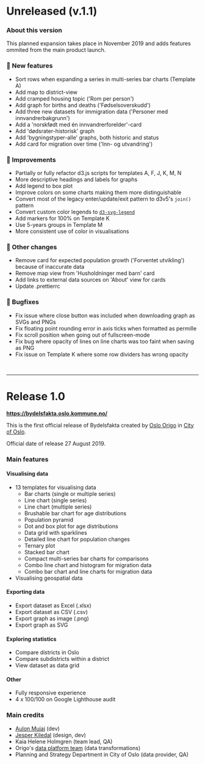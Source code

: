 # Unreleased (v.1.1)

### About this version

This planned expansion takes place in November 2019 and adds features ommited from the main product launch.

### 🚀 New features

- Sort rows when expanding a series in multi-series bar charts (Template A)
- Add map to district-view
- Add cramped housing topic ('Rom per person')
- Add graph for births and deaths ('Fødselsoverskudd')
- Add three new datasets for immigration data ('Personer med innvandrerbakgrunn')
- Add a 'norskfødt med én innvandrerforelder'-card
- Add 'dødsrater-historisk' graph
- Add 'bygningstyper-alle' graphs, both historic and status
- Add card for migration over time ('Inn- og utvandring')

### 💅 Improvements

- Partially or fully refactor d3.js scripts for templates A, F, J, K, M, N
- More descriptive headings and labels for graphs
- Add legend to box plot
- Improve colors on some charts making them more distinguishable
- Convert most of the legacy enter/update/exit pattern to d3v5's `join()` pattern
- Convert custom color legends to [`d3-svg-legend`](https://d3-legend.susielu.com/)
- Add markers for 100% on Template K
- Use 5-years groups in Template M
- More consistent use of color in visualisations

### 🔧 Other changes

- Remove card for expected population growth ('Forventet utvikling') because of inaccurate data
- Remove map view from 'Husholdninger med barn' card
- Add links to external data sources on 'About' view for cards
- Update .prettierrc

### 🐛 Bugfixes

- Fix issue where close button was included when downloading graph as SVGs and PNGs
- Fix floating point rounding error in axis ticks when formatted as permille
- Fix scroll position when going out of fullscreen-mode
- Fix bug where opacity of lines on line charts was too faint when saving as PNG
- Fix issue on Template K where some row dividers has wrong opacity

&nbsp;

---

# Release 1.0

**https://bydelsfakta.oslo.kommune.no/**

This is the first official release of Bydelsfakta created by [Oslo Origo](http://labs.oslo.kommune.no/) in
[City of Oslo](http://oslo.kommune.no/).

Official date of release 27 August 2019.

### Main features

#### Visualising data

- 13 templates for visualising data
  - Bar charts (single or multiple series)
  - Line chart (single series)
  - Line chart (multiple series)
  - Brushable bar chart for age distributions
  - Population pyramid
  - Dot and box plot for age distributions
  - Data grid with sparklines
  - Detailed line chart for population changes
  - Ternary plot
  - Stacked bar chart
  - Compact multi-series bar charts for comparisons
  - Combo line chart and histogram for migration data
  - Combo bar chart and line charts for migration data
- Visualising geospatial data

#### Exporting data

- Export dataset as Excel (.xlsx)
- Export dataset as CSV (.csv)
- Export graph as image (.png)
- Export graph as SVG

#### Exploring statistics

- Compare districts in Oslo
- Compare subdistricts within a district
- View dataset as data grid

#### Other

- Fully responsive experience
- 4 x 100/100 on Google Lighthouse audit

### Main credits

- [Aulon Mujaj](https://github.com/aulonm) (dev)
- [Jesper Kiledal](https://github.com/kiledal) (design, dev)
- Kaia Helene Holmgren (team lead, QA)
- Origo's [data platform team](https://labs.oslo.kommune.no/artikler/oslodata-til-folket) (data transformations)
- Planning and Strategy Department in City of Oslo (data provider, QA)
